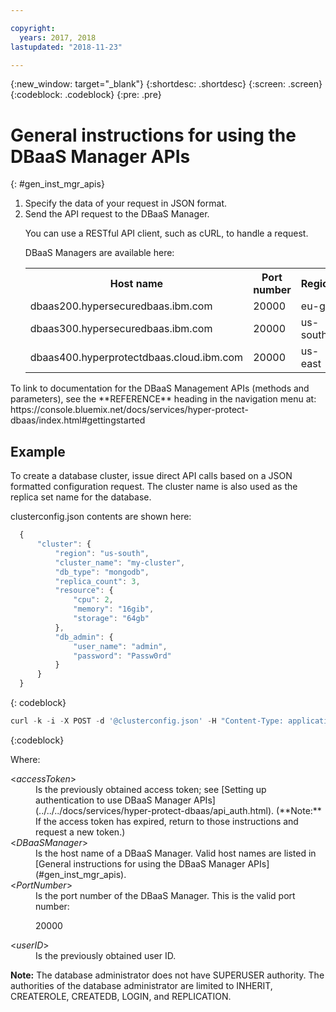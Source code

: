 ```yaml
---

copyright:
  years: 2017, 2018
lastupdated: "2018-11-23"

---
```


{:new_window: target="_blank"}
{:shortdesc: .shortdesc}
{:screen: .screen}
{:codeblock: .codeblock}
{:pre: .pre}


# General instructions for using the DBaaS Manager APIs
{: #gen_inst_mgr_apis}
<ol>
<li>Specify the data of your request in JSON format.
</li>
<li>Send the API request to the DBaaS Manager.
<p>You can use a RESTful API client, such as cURL, to handle a request.
</p>
<p>DBaaS Managers are available here:
<table>
  <tr>
    <th> Host name </th>
    <th> Port number </th>
    <th> Region </th>
    <th> City </th>
  </tr>
  <tr>
    <td> dbaas200.hypersecuredbaas.ibm.com </td>
    <td> 20000 </td>
    <td> eu-gb </td>
    <td> London </td>
  </tr>
  <tr>
    <td> dbaas300.hypersecuredbaas.ibm.com </td>
    <td> 20000 </td>
    <td> us-south </td>
    <td> Dallas </td>
  </tr>
   <tr>
    <td> dbaas400.hyperprotectdbaas.cloud.ibm.com </td>
    <td> 20000 </td>
    <td> us-east </td>
    <td> Washington </td>
  </tr>
</table>
</p>	 
</li>
</ol>

<p>To link to documentation for the DBaaS Management APIs (methods and parameters), see the **REFERENCE** heading in the navigation menu at:  https://console.bluemix.net/docs/services/hyper-protect-dbaas/index.html#gettingstarted
</p>

## Example

To create a database cluster, issue direct API calls based on a JSON formatted
configuration request. The cluster name is also used as the replica set name for the
database.

clusterconfig.json contents are shown here:

```javascript
  {
      "cluster": {
          "region": "us-south",
          "cluster_name": "my-cluster",
          "db_type": "mongodb",
          "replica_count": 3,
          "resource": {
              "cpu": 2,
              "memory": "16gib",
              "storage": "64gb"
          },  
          "db_admin": {
              "user_name": "admin",
              "password": "Passw0rd"
          }   
      }   
  }
```
{: codeblock}

```javascript
curl -k -i -X POST -d '@clusterconfig.json' -H "Content-Type: application/json" -H "accept-license-agreement:yes" -H "x-auth-token: <accessToken>" https://<DBaaSManager>:<PortNumber>/api/v1/<userID>/clusters
```
{:codeblock}

Where:
<dl>
<dt> &lt;<em>accessToken</em>&gt; </dt>
<dd>Is the previously obtained access token; see [Setting up authentication to use DBaaS Manager APIs](../../../docs/services/hyper-protect-dbaas/api_auth.html). (**Note:** If the access token has expired, return to those instructions and request a new token.) </dd>
<dt> &lt;<em>DBaaSManager</em>&gt; </dt>
<dd>Is the host name of a DBaaS Manager. Valid host names are listed in [General instructions for using the DBaaS Manager APIs](#gen_inst_mgr_apis).
</dd>
<dt> &lt;<em>PortNumber</em>&gt; </dt>
<dd>Is the port number of the DBaaS Manager. This is the valid port number:
<p>20000</p>
</dd>
<dt> &lt;<em>userID</em>&gt; </dt>
<dd>Is the previously obtained user ID.</dd>
</dl>

**Note:** The database administrator does not have SUPERUSER authority. 
The authorities of the database administrator are limited to INHERIT, CREATEROLE, CREATEDB, LOGIN, and REPLICATION.
